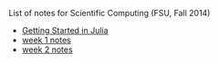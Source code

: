 List of notes for Scientific Computing (FSU, Fall 2014)

* [Getting Started in Julia](julia.html)
* [week 1 notes](week01/week01.html)
* [week 2 notes](week02/week02.html)
